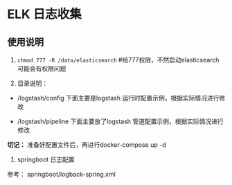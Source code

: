 # ELK 日志收集

## 使用说明

1. `chmod 777 -R /data/elasticsearch` #给777权限，不然启动elasticsearch 可能会有权限问题

2. 目录说明：

- /logstash/config 下面主要是logstash 运行时配置示例，根据实际情况进行修改

- /logstash/pipeline 下面主要放了logstash 管道配置示例，根据实际情况进行修改
  
**切记：** 准备好配置文件后，再进行docker-compose up -d

1. springboot 日志配置

参考： springboot/logback-spring.xml